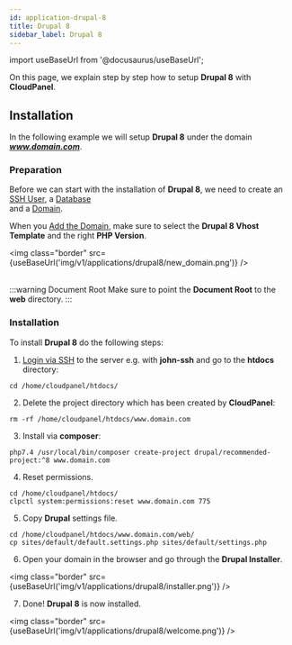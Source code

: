 ```yaml
---
id: application-drupal-8
title: Drupal 8
sidebar_label: Drupal 8
---
```


import useBaseUrl from '@docusaurus/useBaseUrl';

On this page, we explain step by step how to setup **Drupal 8** with **CloudPanel**.

## Installation

In the following example we will setup **Drupal 8** under the domain ***www.domain.com***.

### Preparation

Before we can start with the installation of **Drupal 8**, we need to create an [SSH User](users#adding-a-user), a [Database](databases#adding-a-database) <br />
and a [Domain](domains#adding-a-domain).

When you [Add the Domain](domains#adding-a-domain), make sure to select the **Drupal 8 Vhost Template** and the right **PHP Version**.

<img class="border" src={useBaseUrl('img/v1/applications/drupal8/new_domain.png')} /> <br /><br />

:::warning Document Root
Make sure to point the **Document Root** to the **web** directory.
:::

### Installation

To install **Drupal 8** do the following steps:

1. [Login via SSH](users#ssh-login) to the server e.g. with **john-ssh** and go to the **htdocs** directory:

```
cd /home/cloudpanel/htdocs/
```

2. Delete the project directory which has been created by **CloudPanel**:

```
rm -rf /home/cloudpanel/htdocs/www.domain.com
```

3. Install via **composer**:

```
php7.4 /usr/local/bin/composer create-project drupal/recommended-project:^8 www.domain.com
```

4. Reset permissions.

```
cd /home/cloudpanel/htdocs/
clpctl system:permissions:reset www.domain.com 775
```

5. Copy **Drupal** settings file.

```
cd /home/cloudpanel/htdocs/www.domain.com/web/
cp sites/default/default.settings.php sites/default/settings.php
```

6. Open your domain in the browser and go through the **Drupal Installer**.

<img class="border" src={useBaseUrl('img/v1/applications/drupal8/installer.png')} /> 

7. Done! **Drupal 8** is now installed.

<img class="border" src={useBaseUrl('img/v1/applications/drupal8/welcome.png')} /> 